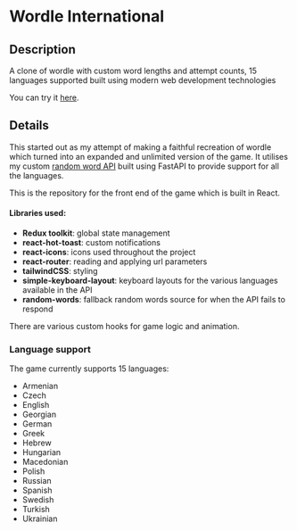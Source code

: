 # Wordle International

## Description

A clone of wordle with custom word lengths and attempt counts, 15 languages supported built using modern web development technologies

You can try it [here](https://wordle-international.netlify.app/).

## Details

This started out as my attempt of making a faithful recreation of wordle which turned into an expanded and unlimited version of the game. It utilises my custom [random word API](https://github.com/vsharha/random-words) built using FastAPI to provide support for all the languages.


This is the repository for the front end of the game which is built in React.

#### Libraries used:
- **Redux toolkit**: global state management
- **react-hot-toast**: custom notifications
- **react-icons**: icons used throughout the project
- **react-router**: reading and applying url parameters
- **tailwindCSS**: styling
- **simple-keyboard-layout**: keyboard layouts for the various languages available in the API
- **random-words**: fallback random words source for when the API fails to respond

There are various custom hooks for game logic and animation.

### Language support

The game currently supports 15 languages:

- Armenian
- Czech
- English
- Georgian
- German
- Greek
- Hebrew
- Hungarian
- Macedonian
- Polish
- Russian
- Spanish
- Swedish
- Turkish
- Ukrainian
